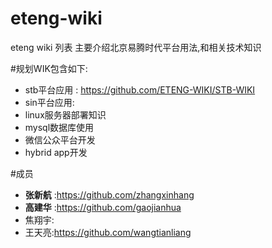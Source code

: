 # eteng-wiki
eteng wiki 列表
主要介绍北京易腾时代平台用法,和相关技术知识

#规划WIK包含如下:
* stb平台应用 : https://github.com/ETENG-WIKI/STB-WIKI
* sin平台应用: 
* linux服务器部署知识
* mysql数据库使用
* 微信公众平台开发
* hybrid app开发

#成员
* **张新航** :https://github.com/zhangxinhang
* **高建华** :https://github.com/gaojianhua
* 焦翔宇:
* 王天亮:https://github.com/wangtianliang

